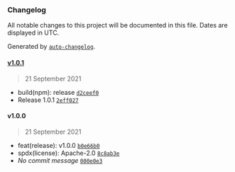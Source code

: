 ### Changelog

All notable changes to this project will be documented in this file. Dates are displayed in UTC.

Generated by [`auto-changelog`](https://github.com/CookPete/auto-changelog).

#### [v1.0.1](https://github.com/manifoldfinance/openmev-provider/compare/v1.0.0...v1.0.1)

> 21 September 2021

- build(npm): release [`d2ceef0`](https://github.com/manifoldfinance/openmev-provider/commit/d2ceef085ca32f5242b2b5c25afe7f6db9a87878)
- Release 1.0.1 [`2eff027`](https://github.com/manifoldfinance/openmev-provider/commit/2eff0274636cd1117c436f9a244a8f652be945d6)

#### v1.0.0

> 21 September 2021

- feat(release): v1.0.0 [`b0e66b0`](https://github.com/manifoldfinance/openmev-provider/commit/b0e66b048eca0905543a34642b9815e8d88324ac)
- spdx(license): Apache-2.0 [`8c8ab3e`](https://github.com/manifoldfinance/openmev-provider/commit/8c8ab3e1199465d9486fa332f591bb82f1fbc6de)
- _No commit message_ [`000e0e3`](https://github.com/manifoldfinance/openmev-provider/commit/000e0e3c619e1b944385f7da1a831d2ac52dc3e0)
